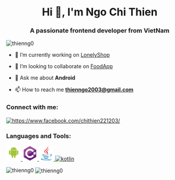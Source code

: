 <h1 align="center">Hi 👋, I'm Ngo Chi Thien</h1>
<h3 align="center">A passionate frontend developer from VietNam</h3>

<p align="left"> <img src="https://komarev.com/ghpvc/?username=thienng0&label=Profile%20views&color=0e75b6&style=flat" alt="thienng0" /> </p>

- 🔭 I’m currently working on [LonelyShop](https://github.com/ThienNg0/lonelyShop)

- 👯 I’m looking to collaborate on [FoodApp](https://github.com/ThienNg0/FoodApp)

- 💬 Ask me about **Android**

- 📫 How to reach me **thienngo2003@gmail.com**

<h3 align="left">Connect with me:</h3>
<p align="left">
<a href="https://www.facebook.com/chithien221203/" target="blank"><img align="center" src="https://raw.githubusercontent.com/rahuldkjain/github-profile-readme-generator/master/src/images/icons/Social/facebook.svg" alt="https://www.facebook.com/chithien221203/" height="30" width="40" /></a>
</p>

<h3 align="left">Languages and Tools:</h3>
<p align="left"> <a href="https://developer.android.com" target="_blank" rel="noreferrer"> <img src="https://raw.githubusercontent.com/devicons/devicon/master/icons/android/android-original-wordmark.svg" alt="android" width="40" height="40"/> </a> <a href="https://www.w3schools.com/cs/" target="_blank" rel="noreferrer"> <img src="https://raw.githubusercontent.com/devicons/devicon/master/icons/csharp/csharp-original.svg" alt="csharp" width="40" height="40"/> </a> <a href="https://www.java.com" target="_blank" rel="noreferrer"> <img src="https://raw.githubusercontent.com/devicons/devicon/master/icons/java/java-original.svg" alt="java" width="40" height="40"/> </a> <a href="https://kotlinlang.org" target="_blank" rel="noreferrer"> <img src="https://www.vectorlogo.zone/logos/kotlinlang/kotlinlang-icon.svg" alt="kotlin" width="40" height="40"/> </a> </p>

<p><img align="left" src="https://github-readme-stats.vercel.app/api/top-langs?username=thienng0&show_icons=true&locale=en&layout=compact" alt="thienng0" /></p>

<p>&nbsp;<img align="center" src="https://github-readme-stats.vercel.app/api?username=thienng0&show_icons=true&locale=en" alt="thienng0" /></p>
